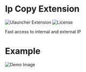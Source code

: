 # Ip Copy Extension

![Ulauncher Extension](https://img.shields.io/badge/Ulauncher-Extension-green.svg?style=flat)
![License](https://img.shields.io/github/license/brpaz/ulauncher-jetbrains.svg?style=flat)

Fast access to internal and external IP

# Example

![Demo Image](https://prod-ulauncher-ext-images.s3.amazonaws.com/github%7C17324780/2020-01-19T13:18:57.334367.png)
